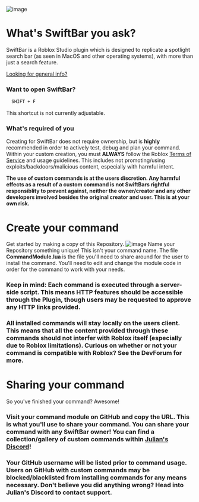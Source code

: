 ![image](https://github.com/Julpav/CustomSwiftBar/assets/55050718/ea1f8e8e-cec3-4e95-91ae-141f423adf8e)

# What's SwiftBar you ask?

SwiftBar is a Roblox Studio plugin which is designed to replicate a spotlight search bar (as seen in MacOS and other operating systems), with more than just a search feature.

[Looking for general info?](https://github.com/Julpav/SwiftBar)

### Want to open SwiftBar?
```bash
  SHIFT + F
```
This shortcut is not currently adjustable.

### What's required of you
Creating for SwiftBar does not require ownership, but is **highly** recommended in order to actively test, debug and plan your command. 
Within your custom creation, you must **ALWAYS** follow the Roblox [Terms of Service](https://en.help.roblox.com/hc/en-us/articles/115004647846-Roblox-Terms-of-Use) and usage guidelines. This includes not promoting/using exploits/backdoors/malicious content, especially with harmful intent.

**The use of custom commands is at the users discretion. Any harmful effects as a result of a custom command is not SwiftBars rightful responsiblity to prevent against, neither the owner/creator and any other developers involved besides the original creator and user. This is at your own risk.**

# Create your command
Get started by making a copy of this Repository.
![image](https://github.com/Julpav/CustomSwiftBar/assets/55050718/d4a43b42-eac1-4d7c-b168-7d4e3241e3bb)
Name your Repository something unique! This isn't your command name.
The file **CommandModule.lua** is the file you'll need to share around for the user to install the command. You'll need to edit and change the module code in order for the command to work with your needs. 
### Keep in mind: Each command is executed through a server-side script. This means HTTP features should be accessible through the Plugin, though users may be requested to approve any HTTP links provided. 
### All installed commands will stay locally on the users client. This means that all the content provided through these commands should not interfer with Roblox itself (especially due to Roblox limitations). Curious on whether or not your command is compatible with Roblox? See the DevForum for more.

# Sharing your command
So you've finished your command? Awesome!
### Visit your command module on GitHub and copy the URL. This is what you'll use to share your command. You can share your command with any SwiftBar owner! You can find a collection/gallery of custom commands within [Julian's Discord](https://discord.gg/Hn3Z4negQZ)!
### Your GitHub username will be listed prior to command usage. Users on GitHub with custom commands may be blocked/blacklisted from installing commands for any means necessary. Don't believe you did anything wrong? Head into Julian's Discord to contact support.
